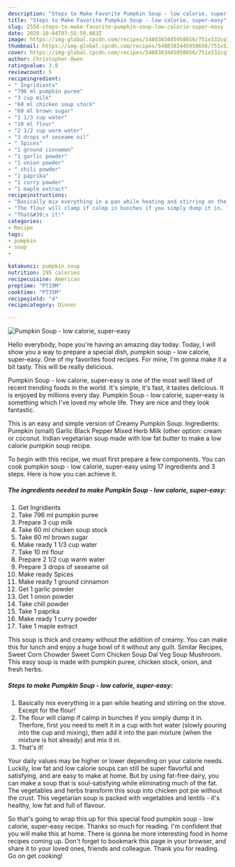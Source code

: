 ```yaml
---
description: "Steps to Make Favorite Pumpkin Soup - low calorie, super-easy"
title: "Steps to Make Favorite Pumpkin Soup - low calorie, super-easy"
slug: 2558-steps-to-make-favorite-pumpkin-soup-low-calorie-super-easy
date: 2020-10-04T07:55:59.083Z
image: https://img-global.cpcdn.com/recipes/5488383445958656/751x532cq70/pumpkin-soup-low-calorie-super-easy-recipe-main-photo.jpg
thumbnail: https://img-global.cpcdn.com/recipes/5488383445958656/751x532cq70/pumpkin-soup-low-calorie-super-easy-recipe-main-photo.jpg
cover: https://img-global.cpcdn.com/recipes/5488383445958656/751x532cq70/pumpkin-soup-low-calorie-super-easy-recipe-main-photo.jpg
author: Christopher Owen
ratingvalue: 3.8
reviewcount: 5
recipeingredient:
- " Ingridients"
- "796 ml pumpkin puree"
- "3 cup milk"
- "60 ml chicken soup stock"
- "60 ml brown sugar"
- "1 1/3 cup water"
- "10 ml flour"
- "2 1/2 cup warm water"
- "3 drops of seseame oil"
- " Spices"
- "1 ground cinnamon"
- "1 garlic powder"
- "1 onion powder"
- " chili powder"
- "1 paprika"
- "1 curry powder"
- "1 maple extract"
recipeinstructions:
- "Basically mix everything in a pan while heating and stirring on the stove.  Except for the flour!"
- "The flour will clamp if calmp in bunches if you simply dump it in. Therfore, first you need to melt it in a cup with hot water (slowly pouring into the cup and mixing), then add it into the pan mixture (when the mixture is hot already) and mix it in."
- "That&#39;s it!"
categories:
- Recipe
tags:
- pumpkin
- soup
- 

katakunci: pumpkin soup  
nutrition: 295 calories
recipecuisine: American
preptime: "PT19M"
cooktime: "PT35M"
recipeyield: "4"
recipecategory: Dinner

---
```



![Pumpkin Soup - low calorie, super-easy](https://img-global.cpcdn.com/recipes/5488383445958656/751x532cq70/pumpkin-soup-low-calorie-super-easy-recipe-main-photo.jpg)

Hello everybody, hope you're having an amazing day today. Today, I will show you a way to prepare a special dish, pumpkin soup - low calorie, super-easy. One of my favorites food recipes. For mine, I'm gonna make it a bit tasty. This will be really delicious.

Pumpkin Soup - low calorie, super-easy is one of the most well liked of recent trending foods in the world. It's simple, it's fast, it tastes delicious. It is enjoyed by millions every day. Pumpkin Soup - low calorie, super-easy is something which I've loved my whole life. They are nice and they look fantastic.

This is an easy and simple version of Creamy Pumpkin Soup. Ingredients: Pumpkin (small) Garlic Black Pepper Mixed Herb Milk (other option: cream or coconut. Indian vegetarian soup made with low fat butter to make a low calorie pumpkin soup recipe.


To begin with this recipe, we must first prepare a few components. You can cook pumpkin soup - low calorie, super-easy using 17 ingredients and 3 steps. Here is how you can achieve it.

<!--inarticleads1-->

##### The ingredients needed to make Pumpkin Soup - low calorie, super-easy:

1. Get  Ingridients
1. Take 796 ml pumpkin puree
1. Prepare 3 cup milk
1. Take 60 ml chicken soup stock
1. Take 60 ml brown sugar
1. Make ready 1 1/3 cup water
1. Take 10 ml flour
1. Prepare 2 1/2 cup warm water
1. Prepare 3 drops of seseame oil
1. Make ready  Spices
1. Make ready 1 ground cinnamon
1. Get 1 garlic powder
1. Get 1 onion powder
1. Take  chili powder
1. Take 1 paprika
1. Make ready 1 curry powder
1. Take 1 maple extract


This soup is thick and creamy without the addition of creamy. You can make this for lunch and enjoy a huge bowl of it without any guilt. Similar Recipes, Sweet Corn Chowder Sweet Corn Chicken Soup Dal Veg Soup Mushroom. This easy soup is made with pumpkin puree, chicken stock, onion, and fresh herbs. 

<!--inarticleads2-->

##### Steps to make Pumpkin Soup - low calorie, super-easy:

1. Basically mix everything in a pan while heating and stirring on the stove.  Except for the flour!
1. The flour will clamp if calmp in bunches if you simply dump it in. Therfore, first you need to melt it in a cup with hot water (slowly pouring into the cup and mixing), then add it into the pan mixture (when the mixture is hot already) and mix it in.
1. That&#39;s it!


Your daily values may be higher or lower depending on your calorie needs. Luckily, low fat and low calorie soups can still be super flavorful and satisfying, and are easy to make at home. But by using fat-free dairy, you can make a soup that is soul-satisfying while eliminating much of the fat. The vegetables and herbs transform this soup into chicken pot pie without the crust. This vegetarian soup is packed with vegetables and lentils - it&#39;s healthy, low fat and full of flavour. 

So that's going to wrap this up for this special food pumpkin soup - low calorie, super-easy recipe. Thanks so much for reading. I'm confident that you will make this at home. There is gonna be more interesting food in home recipes coming up. Don't forget to bookmark this page in your browser, and share it to your loved ones, friends and colleague. Thank you for reading. Go on get cooking!
